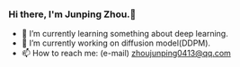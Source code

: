 ### Hi there, I'm Junping Zhou.👋

<!--
**Zhoujp-Runner/Zhoujp-Runner** is a ✨ _special_ ✨ repository because its `README.md` (this file) appears on your GitHub profile.

Here are some ideas to get you started:

- 🔭 I’m currently working on ...
- 🌱 I’m currently learning ...
- 👯 I’m looking to collaborate on ...
- 🤔 I’m looking for help with ...
- 💬 Ask me about ...
- 📫 How to reach me: ...
- 😄 Pronouns: ...
- ⚡ Fun fact: ...
-->

- 🌱 I’m currently learning something about deep learning.
- 🔭 I’m currently working on diffusion model(DDPM).
- 📫 How to reach me: (e-mail) zhoujunping0413@qq.com

